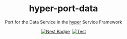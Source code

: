 <h1 align="center">hyper-port-data</h1>
<p align="center">Port for the Data Service in the <a href="https://hyper.io/">hyper</a> Service Framework</p>
</p>
<p align="center">
  <a href="https://nest.land/package/hyper-port-data"><img src="https://nest.land/badge.svg" alt="Nest Badge" /></a>
  <a href="https://jsr.io/@hyper63/port-data"><img src="https://jsr.io/badges/@hyper63/port-data" alt="" /></a>
  <a href="https://github.com/hyper63/hyper63/actions/workflows/port-data.yml"><img src="https://github.com/hyper63/hyper63/actions/workflows/port-data.yml/badge.svg" alt="Test" /></a>
</p>

